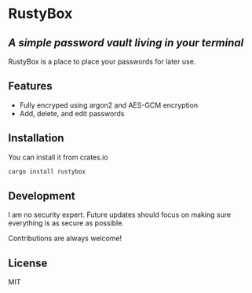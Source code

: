 # RustyBox

## _A simple password vault living in your terminal_

RustyBox is a place to place your passwords for later use.

## Features

- Fully encryped using argon2 and AES-GCM encryption
- Add, delete, and edit passwords

## Installation

You can install it from crates.io

```sh
cargo install rustybox
```

## Development

I am no security expert. Future updates should focus on making sure everything is as secure as possible.

Contributions are always welcome!

## License

MIT
